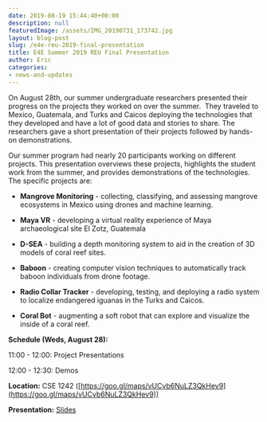 ```yaml
---
date: 2019-08-19 15:44:40+00:00
description: null
featuredImage: /assets/IMG_20190731_173742.jpg
layout: blog-post
slug: /e4e-reu-2019-final-presentation
title: E4E Summer 2019 REU Final Presentation
author: Eric
categories:
- news-and-updates
---
```


On August 28th, our summer undergraduate researchers presented their progress on the projects they worked on over the summer.  They traveled to Mexico, Guatemala, and Turks and Caicos deploying the technologies that they developed and have a lot of good data and stories to share. The researchers gave a short presentation of their projects followed by hands-on demonstrations. 

Our summer program had nearly 20 participants working on different projects. This presentation overviews these projects, highlights the student work from the summer, and provides demonstrations of the technologies. The specific projects are:  



 	
  * **Mangrove Monitoring** - collecting, classifying, and assessing mangrove ecosystems in Mexico using drones and machine learning. 

 	
  * **Maya VR** - developing a virtual reality experience of Maya archaeological site El Zotz, Guatemala

 	
  * **D-SEA** - building a depth monitoring system to aid in the creation of 3D models of coral reef sites.

 	
  * **Baboon** - creating computer vision techniques to automatically track baboon individuals from drone footage.

 	
  * **Radio Collar Tracker** - developing, testing, and deploying a radio system to localize endangered iguanas in the Turks and Caicos. 

 	
  * **Coral Bot** - augmenting a soft robot that can explore and visualize the inside of a coral reef.


**Schedule (Weds, August 28):**

11:00 - 12:00: Project Presentations

12:00 - 12:30: Demos

**Location:** CSE 1242 ([https://goo.gl/maps/vUCvb6NuLZ3QkHev9](https://goo.gl/maps/vUCvb6NuLZ3QkHev9))

**Presentation:** [Slides](https://docs.google.com/presentation/d/16IRXAvVATnhi6VliVaiazFm-Qb-JAyPtN_WVCFj1rOY/edit?usp=sharing)
